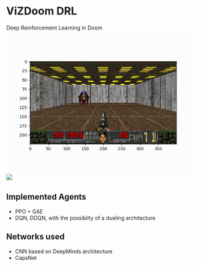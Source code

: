 # ViZDoom DRL
Deep Reinforcement Learning in Doom  
![](https://github.com/pcode93/rl_doom/blob/master/readme_resources/basic.gif)  
![](https://github.com/pcode93/rl_doom/blob/master/readme_resources/health_gathering.gif)  
## Implemented Agents  
- PPO + GAE  
- DQN, DDQN, with the possibilty of a dueling architecture  
## Networks used  
- CNN based on DeepMinds architecture  
- CapsNet  
